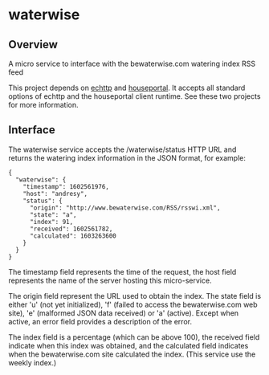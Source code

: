 # waterwise

## Overview

A micro service to interface with the bewaterwise.com watering index RSS feed

This project depends on [echttp](https://github.com/pascal-fb-martin/echttp) and [houseportal](https://github.com/pascal-fb-martin/houseportal). It accepts all standard options of echttp and the houseportal client runtime. See these two projects for more information.

## Interface

The waterwise service accepts the /waterwise/status HTTP URL and returns the watering index information in the JSON format, for example:
```
{
  "waterwise": {
    "timestamp": 1602561976,
    "host": "andresy",
    "status": {
      "origin": "http://www.bewaterwise.com/RSS/rsswi.xml",
      "state": "a",
      "index": 91,
      "received": 1602561782,
      "calculated": 1603263600
    }
  }
}
```
The timestamp field represents the time of the request, the host field represents the name of the server hosting this micro-service.

The origin field represent the URL used to obtain the index. The state field is either 'u' (not yet initialized), 'f' (failed to access the bewaterwise.com web site), 'e' (malformed JSON data received) or 'a' (active). Except when active, an error field provides a description of the error.

The index field is a percentage (which can be above 100), the received field indicate when this index was obtained, and the calculated field indicates when the bewaterwise.com site calculated the index. (This service use the weekly index.)
